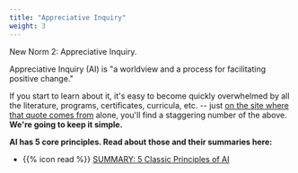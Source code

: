```yaml
---
title: "Appreciative Inquiry"
weight: 3
---
```


New Norm 2: Appreciative Inquiry.

Appreciative Inquiry (AI) is "a worldview and a process for facilitating positive change."

If you start to learn about it, it's easy to become quickly overwhelmed by all the literature, programs, certificates, curricula, etc. -- just [on the site where that quote comes from](https://www.centerforappreciativeinquiry.net/more-on-ai/what-is-appreciative-inquiry-ai/) alone, you'll find a staggering number of the above. **We're going to keep it simple.**

**AI has 5 core principles. Read about those and their summaries here:**

- {{% icon read %}} [SUMMARY: 5 Classic Principles of AI](https://appreciativeinquiry.champlain.edu/learn/appreciative-inquiry-introduction/5-classic-principles-ai/)
